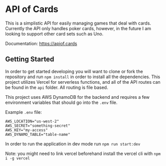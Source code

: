 # API of Cards

This is a simplistic API for easily managing games that deal with cards. Currently the API only handles poker cards, however, in the future I am looking to support other card sets such as Uno.

Documentation: https://apiof.cards

## Getting Started

In order to get started developing you will want to clone or fork the repository and run `npm install` in order to install all the dependencies.
This project utilizes Vercel for serverless functions, and all of the API routes can be found in the `api` folder. All routing is file based.

This project uses AWS DynamoDB for the backend and requires a few environment variables that should go into the `.env` file.

Example `.env` file:
```
AWS_LOCATION="us-west-2"
AWS_SECRET="something-secret"
AWS_KEY="my-access"
AWS_DYNAMO_TABLE="table-name"
```

In order to run the application in dev mode run `npm run start:dev` 

Note: you might need to link vercel beforehand install the vercel cli with `npm i -g vercel`
